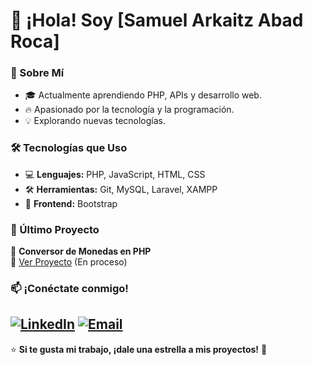# 👋 ¡Hola! Soy [Samuel Arkaitz Abad Roca]  

### 🚀 Sobre Mí
- 🎓 Actualmente aprendiendo PHP, APIs y desarrollo web.  
- 🔥 Apasionado por la tecnología y la programación.  
- 💡 Explorando nuevas tecnologías.  

### 🛠️ Tecnologías que Uso  
- 💻 **Lenguajes:** PHP, JavaScript, HTML, CSS  
- 🛠️ **Herramientas:** Git, MySQL, Laravel, XAMPP  
- 🎨 **Frontend:** Bootstrap

### 📌 Último Proyecto  
🎯 **Conversor de Monedas en PHP**  
🔗 [Ver Proyecto](https://github.com/Arkaitz945/conversor-monedas) (En proceso) 

### 📫 ¡Conéctate conmigo!  
 
[![LinkedIn](https://img.shields.io/badge/LinkedIn-%230077B5?style=for-the-badge&logo=linkedin&logoColor=white)](https://www.linkedin.com/in/samuel-arkaitz-abad-roca-197839352/)
[![Email](https://img.shields.io/badge/Email-D14836?style=for-the-badge&logo=gmail&logoColor=white)](mailto:samuelarkaitzabadroca0@gmail.com)
---

⭐ **Si te gusta mi trabajo, ¡dale una estrella a mis proyectos!** 🚀  
